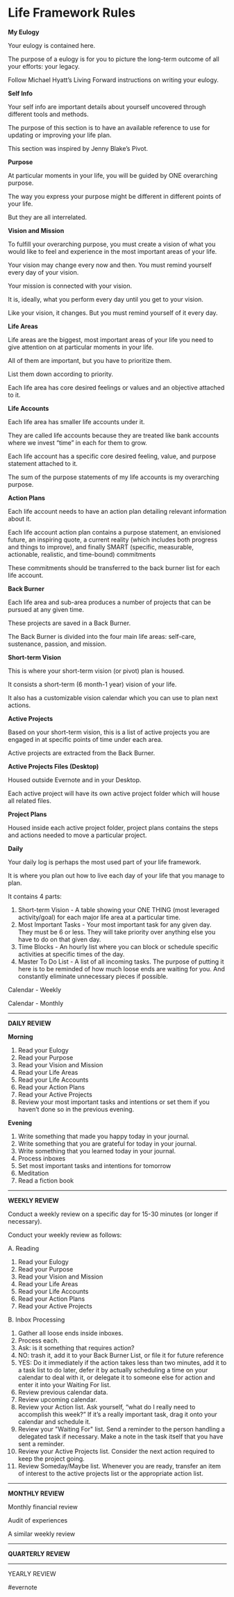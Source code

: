 # Life Framework Rules

**My Eulogy**

Your eulogy is contained here.

The purpose of a eulogy is for you to picture the long-term outcome of all your efforts: your legacy.

Follow Michael Hyatt’s Living Forward instructions on writing your eulogy.

**Self Info**

Your self info are important details about yourself uncovered through different tools and methods.

The purpose of this section is to have an available reference to use for updating or improving your life plan.

This section was inspired by Jenny Blake’s Pivot.

**Purpose**

At particular moments in your life, you will be guided by ONE overarching purpose.

The way you express your purpose might be different in different points of your life.

But they are all interrelated.

**Vision and Mission**

To fulfill your overarching purpose, you must create a vision of what you would like to feel and experience in the most important areas of your life.

Your vision may change every now and then. You must remind yourself every day of your vision.

Your mission is connected with your vision.

It is, ideally, what you perform every day until you get to your vision.

Like your vision, it changes. But you must remind yourself of it every day.

**Life Areas**

Life areas are the biggest, most important areas of your life you need to give attention on at particular moments in your life.

All of them are important, but you have to prioritize them.

List them down according to priority.

Each life area has core desired feelings or values and an objective attached to it.

**Life Accounts**

Each life area has smaller life accounts under it.

They are called life accounts because they are treated like bank accounts where we invest “time” in each for them to grow.

Each life account has a specific core desired feeling, value, and purpose statement attached to it.

The sum of the purpose statements of my life accounts is my overarching purpose.

**Action Plans**

Each life account needs to have an action plan detailing relevant information about it.

Each life account action plan contains a purpose statement, an envisioned future, an inspiring quote, a current reality (which includes both progress and things to improve), and finally SMART (specific, measurable, actionable, realistic, and time-bound) commitments

These commitments should be transferred to the back burner list for each life account.

**Back Burner**

Each life area and sub-area produces a number of projects that can be pursued at any given time.

These projects are saved in a Back Burner.

The Back Burner is divided into the four main life areas: self-care, sustenance, passion, and mission.

**Short-term Vision**

This is where your short-term vision (or pivot) plan is housed.

It consists a short-term (6 month-1 year) vision of your life.

It also has a customizable vision calendar which you can use to plan next actions.

**Active Projects**

Based on your short-term vision, this is a list of active projects you are engaged in at specific points of time under each area.

Active projects are extracted from the Back Burner.

**Active Projects Files (Desktop)**

Housed outside Evernote and in your Desktop.

Each active project will have its own active project folder which will house all related files.

**Project Plans**

Housed inside each active project folder, project plans contains the steps and actions needed to move a particular project.

**Daily**

Your daily log is perhaps the most used part of your life framework.

It is where you plan out how to live each day of your life that you manage to plan.

It contains 4 parts:

1. Short-term Vision - A table showing your ONE THING (most leveraged activity/goal) for each major life area at a particular time.
2. Most Important Tasks - Your most important task for any given day. They must be 6 or less. They will take priority over anything else you have to do on that given day.
3. Time Blocks - An hourly list where you can block or schedule specific activities at specific times of the day.
4. Master To Do List - A list of all incoming tasks. The purpose of putting it here is to be reminded of how much loose ends are waiting for you. And constantly eliminate unnecessary pieces if possible.

Calendar - Weekly

Calendar - Monthly

---

**DAILY REVIEW**

**Morning**

1. Read your Eulogy
2. Read your Purpose
3. Read your Vision and Mission
4. Read your Life Areas
5. Read your Life Accounts
6. Read your Action Plans
7. Read your Active Projects
8. Review your most important tasks and intentions or set them if you haven’t done so in the previous evening.

**Evening**

1. Write something that made you happy today in your journal.
2. Write something that you are grateful for today in your journal.
3. Write something that you learned today in your journal.
4. Process inboxes
5. Set most important tasks and intentions for tomorrow
6. Meditation
7. Read a fiction book

---

**WEEKLY REVIEW**

Conduct a weekly review on a specific day for 15-30 minutes (or longer if necessary).

Conduct your weekly review as follows:

A. Reading

1. Read your Eulogy
2. Read your Purpose
3. Read your Vision and Mission
4. Read your Life Areas
5. Read your Life Accounts
6. Read your Action Plans
7. Read your Active Projects

B. Inbox Processing

1. Gather all loose ends inside inboxes.
2. Process each.
3. Ask: is it something that requires action?
4. NO: trash it, add it to your Back Burner List, or file it for future reference
5. YES: Do it immediately if the action takes less than two minutes, add it to a task list to do later, defer it by actually scheduling a time on your calendar to deal with it, or delegate it to someone else for action and enter it into your Waiting For list.
6. Review previous calendar data.
7. Review upcoming calendar.
8. Review your Action list. Ask yourself, “what do I really need to accomplish this week?” If it’s a really important task, drag it onto your calendar and schedule it.
9. Review your "Waiting For" list. Send a reminder to the person handling a delegated task if necessary. Make a note in the task itself that you have sent a reminder.
10. Review your Active Projects list. Consider the next action required to keep the project going.
11. Review Someday/Maybe list. Whenever you are ready, transfer an item of interest to the active projects list or the appropriate action list.

---

**MONTHLY REVIEW**

Monthly financial review

Audit of experiences

A similar weekly review

---

**QUARTERLY REVIEW**

---

YEARLY REVIEW

\#evernote


